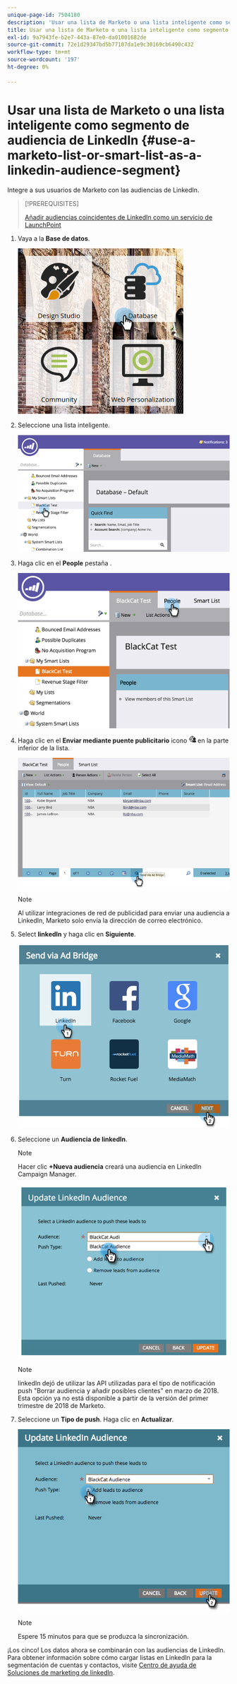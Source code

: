 ```yaml
---
unique-page-id: 7504180
description: 'Usar una lista de Marketo o una lista inteligente como segmento de audiencia de LinkedIn: Documentos de Marketo: Documentación del producto'
title: Usar una lista de Marketo o una lista inteligente como segmento de audiencia de LinkedIn
exl-id: 9a7943fe-b2e7-443a-87e0-da01001682de
source-git-commit: 72e1d29347bd5b77107da1e9c30169cb6490c432
workflow-type: tm+mt
source-wordcount: '197'
ht-degree: 0%

---
```


# Usar una lista de Marketo o una lista inteligente como segmento de audiencia de LinkedIn {#use-a-marketo-list-or-smart-list-as-a-linkedin-audience-segment}

Integre a sus usuarios de Marketo con las audiencias de LinkedIn.

>[!PREREQUISITES]
>
>[Añadir audiencias coincidentes de LinkedIn como un servicio de LaunchPoint](/help/marketo/product-docs/demand-generation/ad-network-integrations/add-linkedin-matched-audiences-as-a-launchpoint-service.md)

1. Vaya a la **Base de datos**.

   ![](assets/db.png)

1. Seleccione una lista inteligente.

   ![](assets/two.png)

1. Haga clic en el **People** pestaña .

   ![](assets/three-1.png)

1. Haga clic en el **Enviar mediante puente publicitario** icono ![—](assets/image2015-4-20-18-3a18-3a41.png) en la parte inferior de la lista.

   ![](assets/four-1.png)

   >[!NOTE]
   >
   >Al utilizar integraciones de red de publicidad para enviar una audiencia a LinkedIn, Marketo solo envía la dirección de correo electrónico.

1. Select **linkedIn** y haga clic en **Siguiente**.

   ![](assets/image2015-4-20-18-3a7-3a19.png)

1. Seleccione un **Audiencia de linkedIn**.

   >[!NOTE]
   >
   >Hacer clic **+Nueva audiencia** creará una audiencia en LinkedIn Campaign Manager.

   ![](assets/6.png)

   >[!NOTE]
   >
   >linkedIn dejó de utilizar las API utilizadas para el tipo de notificación push &quot;Borrar audiencia y añadir posibles clientes&quot; en marzo de 2018. Esta opción ya no está disponible a partir de la versión del primer trimestre de 2018 de Marketo.

1. Seleccione un **Tipo de push**. Haga clic en **Actualizar**.

   ![](assets/7.png)

   >[!NOTE]
   >
   >Espere 15 minutos para que se produzca la sincronización.

¡Los cinco! Los datos ahora se combinarán con las audiencias de LinkedIn. Para obtener información sobre cómo cargar listas en LinkedIn para la segmentación de cuentas y contactos, visite [Centro de ayuda de Soluciones de marketing de linkedIn](https://www.linkedin.com/help/lms/answer/73938?query=ad%20segment).
